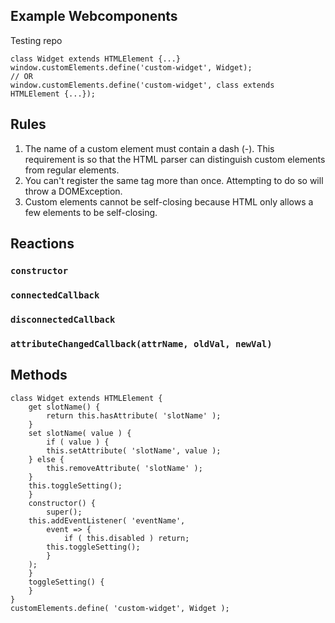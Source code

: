 Example Webcomponents
---------------------

Testing repo

```
class Widget extends HTMLElement {...}
window.customElements.define('custom-widget', Widget);
// OR
window.customElements.define('custom-widget', class extends HTMLElement {...});
```

## Rules

 1. The name of a custom element must contain a dash (-).
    This requirement is so that the HTML parser can distinguish
    custom elements from regular elements.
 2. You can't register the same tag more than once.
    Attempting to do so will throw a DOMException.
 3. Custom elements cannot be self-closing because HTML only allows
    a few elements to be self-closing.

## Reactions

### `constructor`

### `connectedCallback`

### `disconnectedCallback`

### `attributeChangedCallback(attrName, oldVal, newVal)`

## Methods

```
class Widget extends HTMLElement {
    get slotName() {
        return this.hasAttribute( 'slotName' );
    }
    set slotName( value ) {
        if ( value ) {
	    this.setAttribute( 'slotName', value );
	} else {
	    this.removeAttribute( 'slotName' );
	}
	this.toggleSetting();
    }
    constructor() {
        super();
	this.addEventListener( 'eventName',
	    event => {
	        if ( this.disabled ) return;
		this.toggleSetting();
	    }
	);
    }
    toggleSetting() {
    }
}
customElements.define( 'custom-widget', Widget );
```

<!-- vim: set autoindent expandtab sw=4 syntax=markdown: -->
